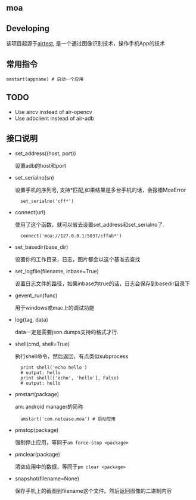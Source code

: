 ## moa
## Developing

该项目起源于[airtest](https://github.com/netease/airtest), 是一个通过图像识别技术，操作手机App的技术

## 常用指令

	amstart(appname) # 启动一个应用

## TODO
* Use aircv instead of air-opencv
* Use adbclient instead of air-adb

## 接口说明

- set_address((host, port))

	设置adb的host和port

- set_serialno(sn)

	设置手机的序列号, 支持*匹配,如果结果是多台手机的话，会报错MoaError

		set_serialno('cff*')

- connect(url)

	使用了这个函数，就可以省去设置set_address和set_serialno了.

		connect('moa://127.0.0.1:5037/cffab*')

- set_basedir(base_dir)

	设置你的工作目录，日志，图片都会以这个基准去查找

- set_logfile(filename, inbase=True)

	设置日志文件的路径，如果inbase为true的话，日志会保存到basedir目录下

- gevent_run(func)

	用于windows或mac上的调试功能

- log(tag, data)

	data一定是需要json.dumps支持的格式才行.

- shell(cmd, shell=True)

	执行shell命令，然后返回，有点类似subprocess

		print shell('echo hello')
		# output: hello
		print shell(['echo', 'hello'], False)
		# output: hello

- pmstart(package)

	am: android manager的简称

		amstart('com.netease.moa') # 启动应用

- pmstop(package)

	强制停止应用，等同于`am force-stop <package>`

- pmclear(package)

	清空应用中的数据，等同于`pm clear <package>`

- snapshot(filename=None)

	保存手机上的截图到filename这个文件。然后返回图像的二进制内容
